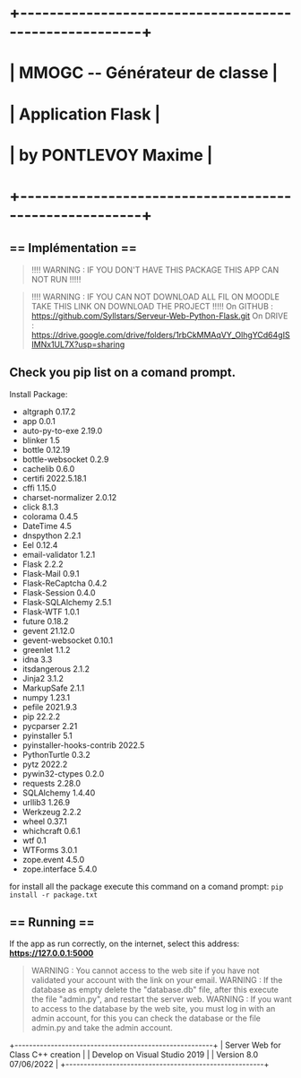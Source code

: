 # +-------------------------------------------------------+
# |			       MMOGC -- Générateur de classe	            |
# |				          Application Flask	                    |
# |	      	       by PONTLEVOY Maxime			              |
# +-------------------------------------------------------+

## == Implémentation ==

> !!!! WARNING : IF YOU DON'T HAVE THIS PACKAGE THIS APP CAN NOT RUN !!!!!

> !!!! WARNING : IF YOU CAN NOT DOWNLOAD ALL FIL ON MOODLE TAKE THIS LINK ON DOWNLOAD THE PROJECT !!!!!
On GITHUB : https://github.com/Syllstars/Serveur-Web-Python-Flask.git
On DRIVE : https://drive.google.com/drive/folders/1rbCkMMAqVY_OlhgYCd64gISIMNx1UL7X?usp=sharing

## Check you pip list on a comand prompt.
Install Package:
- altgraph                  0.17.2     
- app                       0.0.1      
- auto-py-to-exe            2.19.0     
- blinker                   1.5        
- bottle                    0.12.19    
- bottle-websocket          0.2.9      
- cachelib                  0.6.0      
- certifi                   2022.5.18.1
- cffi                      1.15.0     
- charset-normalizer        2.0.12
- click                     8.1.3
- colorama                  0.4.5
- DateTime                  4.5
- dnspython                 2.2.1
- Eel                       0.12.4
- email-validator           1.2.1
- Flask                     2.2.2
- Flask-Mail                0.9.1
- Flask-ReCaptcha           0.4.2
- Flask-Session             0.4.0
- Flask-SQLAlchemy          2.5.1
- Flask-WTF                 1.0.1
- future                    0.18.2
- gevent                    21.12.0
- gevent-websocket          0.10.1
- greenlet                  1.1.2
- idna                      3.3
- itsdangerous              2.1.2
- Jinja2                    3.1.2
- MarkupSafe                2.1.1
- numpy                     1.23.1
- pefile                    2021.9.3
- pip                       22.2.2
- pycparser                 2.21
- pyinstaller               5.1
- pyinstaller-hooks-contrib 2022.5
- PythonTurtle              0.3.2
- pytz                      2022.2
- pywin32-ctypes            0.2.0
- requests                  2.28.0
- SQLAlchemy                1.4.40
- urllib3                   1.26.9
- Werkzeug                  2.2.2
- wheel                     0.37.1
- whichcraft                0.6.1
- wtf                       0.1
- WTForms                   3.0.1
- zope.event                4.5.0
- zope.interface            5.4.0 

for install all the package execute this command on a comand prompt:
`pip install -r package.txt`

## == Running ==
If the app as run correctly, on the internet, select this address:
**https://127.0.0.1:5000**

>  WARNING : You cannot access to the web site if you have not validated your account with the link on your email.
> WARNING : If the database as empty delete the "database.db" file, after this execute the file "admin.py", and restart the server web.
> WARNING : If you want to access to the database by the web site, you must log in with an admin account, 
		  for this you can check the database or the file admin.py and take the admin account.

+-------------------------------------------------------+
|		        Server Web for Class C++ creation	          |
|		          Develop on Visual Studio 2019	            |
|	      	       Version 8.0 07/06/2022		              |
+-------------------------------------------------------+

